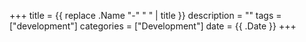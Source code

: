 +++
title = {{ replace .Name "-" " " | title }}
description = ""
tags = ["development"]
categories = ["Development"]
date = {{ .Date }}
+++